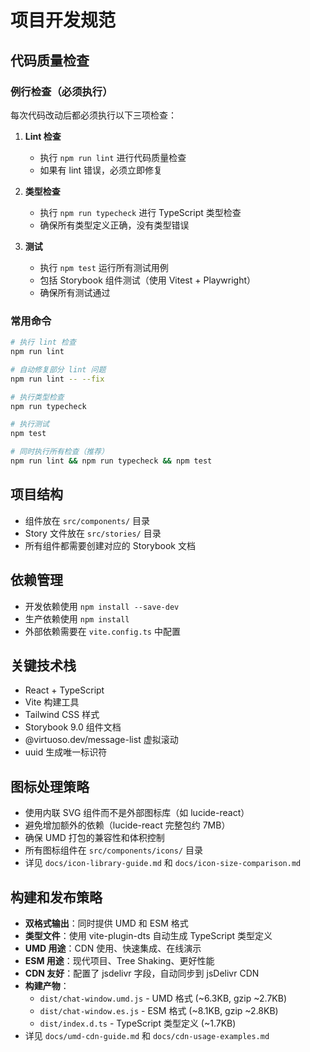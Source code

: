 # 项目开发规范

## 代码质量检查

### 例行检查（必须执行）

每次代码改动后都必须执行以下三项检查：

1. **Lint 检查**
   - 执行 `npm run lint` 进行代码质量检查
   - 如果有 lint 错误，必须立即修复
2. **类型检查**
   - 执行 `npm run typecheck` 进行 TypeScript 类型检查
   - 确保所有类型定义正确，没有类型错误

3. **测试**
   - 执行 `npm test` 运行所有测试用例
   - 包括 Storybook 组件测试（使用 Vitest + Playwright）
   - 确保所有测试通过

### 常用命令

```bash
# 执行 lint 检查
npm run lint

# 自动修复部分 lint 问题
npm run lint -- --fix

# 执行类型检查
npm run typecheck

# 执行测试
npm test

# 同时执行所有检查（推荐）
npm run lint && npm run typecheck && npm test
```

## 项目结构

- 组件放在 `src/components/` 目录
- Story 文件放在 `src/stories/` 目录
- 所有组件都需要创建对应的 Storybook 文档

## 依赖管理

- 开发依赖使用 `npm install --save-dev`
- 生产依赖使用 `npm install`
- 外部依赖需要在 `vite.config.ts` 中配置

## 关键技术栈

- React + TypeScript
- Vite 构建工具
- Tailwind CSS 样式
- Storybook 9.0 组件文档
- @virtuoso.dev/message-list 虚拟滚动
- uuid 生成唯一标识符

## 图标处理策略

- 使用内联 SVG 组件而不是外部图标库（如 lucide-react）
- 避免增加额外的依赖（lucide-react 完整包约 7MB）
- 确保 UMD 打包的兼容性和体积控制
- 所有图标组件在 `src/components/icons/` 目录
- 详见 `docs/icon-library-guide.md` 和 `docs/icon-size-comparison.md`

## 构建和发布策略

- **双格式输出**：同时提供 UMD 和 ESM 格式
- **类型文件**：使用 vite-plugin-dts 自动生成 TypeScript 类型定义
- **UMD 用途**：CDN 使用、快速集成、在线演示
- **ESM 用途**：现代项目、Tree Shaking、更好性能
- **CDN 友好**：配置了 jsdelivr 字段，自动同步到 jsDelivr CDN
- **构建产物**：
  - `dist/chat-window.umd.js` - UMD 格式 (~6.3KB, gzip ~2.7KB)
  - `dist/chat-window.es.js` - ESM 格式 (~8.1KB, gzip ~2.8KB)
  - `dist/index.d.ts` - TypeScript 类型定义 (~1.7KB)
- 详见 `docs/umd-cdn-guide.md` 和 `docs/cdn-usage-examples.md`
